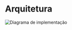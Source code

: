 # Arquitetura

![Diagrama de implementação](https://github.com/ppads-2024s1-g1/LendOps/assets/42143717/26e5827f-98a4-4547-a845-8d7271bb59ea)
